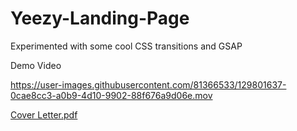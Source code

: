 # Yeezy-Landing-Page
Experimented with some cool CSS transitions and GSAP

Demo Video 


https://user-images.githubusercontent.com/81366533/129801637-0cae8cc3-a0b9-4d10-9902-88f676a9d06e.mov

[Cover Letter.pdf](https://github.com/AmyMarais/Yeezy-Landing-Page/files/7003063/Cover.Letter.pdf)

